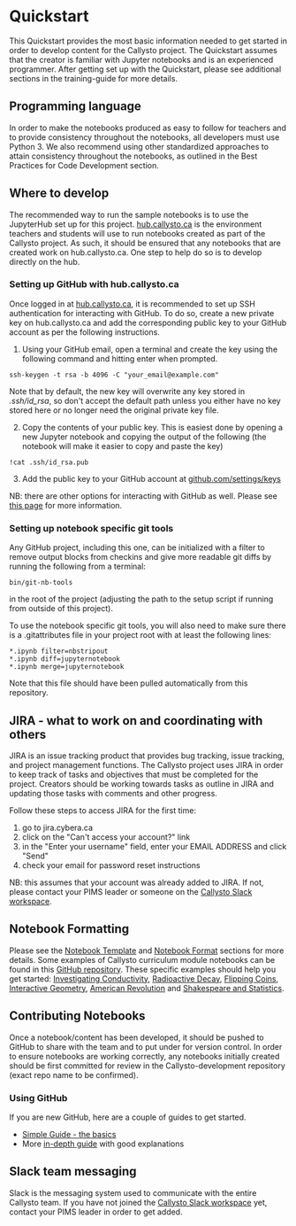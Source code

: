 # Quickstart

This Quickstart provides the most basic information needed to get started in order to develop content for the Callysto project. The Quickstart assumes that the creator is familiar with Jupyter notebooks and is an experienced programmer. After getting set up with the Quickstart, please see additional sections in the training-guide for more details.

## Programming language
In order to make the notebooks produced as easy to follow for teachers and to provide consistency throughout the notebooks, all developers must use Python 3. We also recommend using other standardized approaches to attain consistency throughout the notebooks, as outlined in the Best Practices for Code Development section.

## Where to develop
The recommended way to run the sample notebooks is to use the JupyterHub set up for this project.
[hub.callysto.ca](https://hub.callysto.ca) is the environment teachers and students will use to run notebooks created as part of the Callysto project. As such, it should be ensured that any notebooks that are created work on hub.callysto.ca. One step to help do so is to develop directly on the hub.

### Setting up GitHub with hub.callysto.ca
Once logged in at [hub.callysto.ca](https://hub.callysto.ca), it is recommended to set up SSH authentication for interacting with GitHub. To do so, create a new private key on hub.callysto.ca and add the corresponding public key to your GitHub account as per the following instructions.

1. Using your GitHub email, open a terminal and create the key using the following command and hitting enter when prompted.
```
ssh-keygen -t rsa -b 4096 -C "your_email@example.com"
```
Note that by default, the new key will overwrite any key stored in *.ssh/id_rsa*, so don't accept the default path unless you either have no key stored here or no longer need the original private key file.

2. Copy the contents of your public key. This is easiest done by opening a new Jupyter notebook and copying the output of the following (the notebook will make it easier to copy and paste the key)
```
!cat .ssh/id_rsa.pub
```
3. Add the public key to your GitHub account at [github.com/settings/keys](https://github.com/settings/keys)  

NB: there are other options for interacting with GitHub as well. Please see [this page](https://developer.github.com/v3/guides/managing-deploy-keys/) for more information.

### Setting up notebook specific git tools
Any GitHub project, including this one, can be initialized with a filter to remove output blocks from checkins and give more readable git diffs by running the following from a terminal:
```
bin/git-nb-tools
```
in the root of the project (adjusting the path to the setup script if running from outside of this project).

To use the notebook specific git tools, you will also need to make sure there is a .gitattributes file in your project root with at least the following lines:

```
*.ipynb filter=nbstripout  
*.ipynb diff=jupyternotebook  
*.ipynb merge=jupyternotebook
```

Note that this file should have been pulled automatically from this repository.

## JIRA - what to work on and coordinating with others
JIRA is an issue tracking product that provides bug tracking, issue tracking, and project management functions. The Callysto project uses JIRA in order to keep track of tasks and objectives that must be completed for the project. Creators should be working towards tasks as outline in JIRA and updating those tasks with comments and other progress.

Follow these steps to access JIRA for the first time:  
1. go to jira.cybera.ca  
2. click on the "Can't access your account?" link  
3. in the "Enter your username" field, enter your EMAIL ADDRESS and click "Send"  
4. check your email for password reset instructions

NB: this assumes that your account was already added to JIRA. If not, please contact your PIMS leader or someone on the [Callysto Slack workspace](https://cancode-collaboration.slack.com).

## Notebook Formatting
Please see the [Notebook Template](notebook_template.md) and [Notebook Format](NotebookFormat.md) sections for more details. Some examples of Callysto curriculum module notebooks can be found in this [GitHub repository](https://github.com/callysto/callysto-sample-notebooks). These specific examples should help you get started: [Investigating Conductivity](https://github.com/callysto/callysto-sample-notebooks/blob/master/notebooks/Science/investigating_conductivity.ipynb), [Radioactive Decay](https://github.com/callysto/callysto-sample-notebooks/blob/master/notebooks/Physics/Nuclear.ipynb), [Flipping Coins](https://github.com/callysto/callysto-sample-notebooks/blob/master/notebooks/Math/FlippingCoins.ipynb), [Interactive Geometry](https://github.com/callysto/callysto-sample-notebooks/blob/master/notebooks/Math/Interactive%20Geometry.ipynb), [American Revolution](https://github.com/callysto/callysto-sample-notebooks/blob/master/notebooks/Social_Sciences/History/American_revolution_with_animated_slider.ipynb) and [Shakespeare and Statistics](https://github.com/callysto/callysto-sample-notebooks/blob/master/notebooks/Social_Sciences/Humanities/Shakespeare_and_Statistics.ipynb).

## Contributing Notebooks
Once a notebook/content has been developed, it should be pushed to GitHub to share with the team and to put under for version control. In order to ensure notebooks are working correctly, any notebooks initially created should be first committed for review in the Callysto-development repository (exact repo name to be confirmed).

### Using GitHub
If you are new GitHub, here are a couple of guides to get started.

* [Simple Guide - the basics](http://rogerdudler.github.io/git-guide/)
* More [in-depth guide](https://www.atlassian.com/git/tutorials/what-is-version-control) with good explanations

## Slack team messaging
Slack is the messaging system used to communicate with the entire Callysto team. If you have not joined the [Callysto Slack workspace](https://cancode-collaboration.slack.com) yet, contact your PIMS leader in order to get added.
